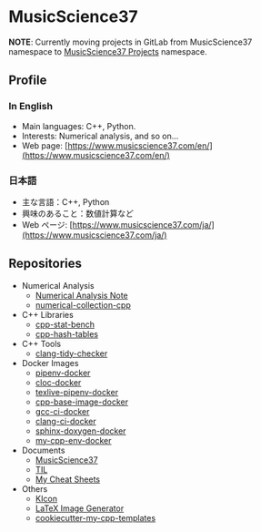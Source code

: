 # MusicScience37

**NOTE**: Currently moving projects in GitLab from MusicScience37 namespace to [MusicScience37 Projects](https://gitlab.com/MusicScience37Projects) namespace.

## Profile

### In English

- Main languages: C++, Python.
- Interests: Numerical analysis, and so on...
- Web page: [https://www.musicscience37.com/en/](https://www.musicscience37.com/en/)

### 日本語

- 主な言語：C++, Python
- 興味のあること：数値計算など
- Web ページ: [https://www.musicscience37.com/ja/](https://www.musicscience37.com/ja/)

## Repositories

- Numerical Analysis
  - [Numerical Analysis Note](https://gitlab.com/MusicScience37Projects/numerical-analysis/numerical-analysis-note)
  - [numerical-collection-cpp](https://gitlab.com/MusicScience37Projects/numerical-analysis/numerical-collection-cpp)
- C++ Libraries
  - [cpp-stat-bench](https://gitlab.com/MusicScience37Projects/utility-libraries/cpp-stat-bench)
  - [cpp-hash-tables](https://gitlab.com/MusicScience37Projects/utility-libraries/cpp-hash-tables)
- C++ Tools
  - [clang-tidy-checker](https://gitlab.com/MusicScience37Projects/tools/clang-tidy-checker)
- Docker Images
  - [pipenv-docker](https://gitlab.com/MusicScience37Projects/docker/pipenv-docker)
  - [cloc-docker](https://gitlab.com/MusicScience37Projects/docker/cloc-docker)
  - [texlive-pipenv-docker](https://gitlab.com/MusicScience37Projects/docker/texlive-pipenv-docker)
  - [cpp-base-image-docker](https://gitlab.com/MusicScience37Projects/docker/cpp-base-image-docker)
  - [gcc-ci-docker](https://gitlab.com/MusicScience37Projects/docker/gcc-ci-docker)
  - [clang-ci-docker](https://gitlab.com/MusicScience37Projects/docker/clang-ci-docker)
  - [sphinx-doxygen-docker](https://gitlab.com/MusicScience37Projects/docker/sphinx-doxygen-docker)
  - [my-cpp-env-docker](https://gitlab.com/MusicScience37Projects/docker/my-cpp-env-docker)
- Documents
  - [MusicScience37](https://gitlab.com/MusicScience37/MusicScience37)
  - [TIL](https://gitlab.com/MusicScience37/til)
  - [My Cheat Sheets](https://gitlab.com/MusicScience37/my-cheat-sheets)
- Others
  - [KIcon](https://gitlab.com/MusicScience37/kicon)
  - [LaTeX Image Generator](https://gitlab.com/MusicScience37Projects/tools/latex-image-generator)
  - [cookiecutter-my-cpp-templates](https://gitlab.com/MusicScience37Projects/templates/cookiecutter-my-cpp-templates)
